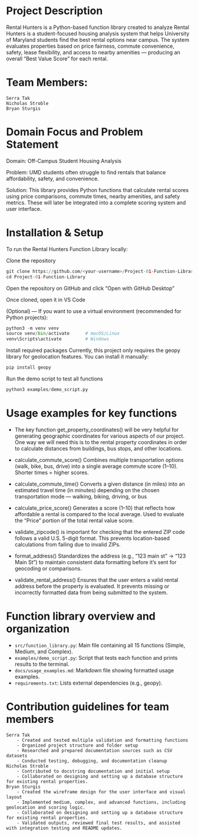 # Project Description

Rental Hunters is a Python-based function library created to analyze Rental Hunters is a student-focused housing analysis system that helps University of Maryland students find the best rental options near campus.
The system evaluates properties based on price fairness, commute convenience, safety, lease flexibility, and access to nearby amenities — producing an overall “Best Value Score” for each rental.


# Team Members:
    Serra Tak 
    Nicholas Stroble
    Bryan Sturgis


# Domain Focus and Problem Statement

Domain: Off-Campus Student Housing Analysis

Problem: UMD students often struggle to find rentals that balance affordability, safety, and convenience.

Solution: This library provides Python functions that calculate rental scores using price comparisons, commute times, nearby amenities, and safety metrics. These will later be integrated into a complete scoring system and user interface.

# Installation & Setup

To run the Rental Hunters Function Library locally:

Clone the repository
``` python 
git clone https://github.com/<your-username>/Project-01-Function-Library.git
cd Project-01-Function-Library
```
Open the repository on GitHub and click “Open with GitHub Desktop”

Once cloned, open it in VS Code

(Optional) — If you want to use a virtual environment (recommended for Python projects):
``` python
python3 -m venv venv
source venv/bin/activate      # macOS/Linux  
venv\Scripts\activate         # Windows
```

Install required packages
Currently, this project only requires the geopy library for geolocation features.
You can install it manually:
``` python
pip install geopy
```


Run the demo script to test all functions
``` python
python3 examples/demo_script.py
```

# Usage examples for key functions

- The key function get_property_coordinates() will be very helpful for generating geographic coordinates for various aspects of our project. One way we will need this is to the rental property coordinates in order to calculate distances from buildings, bus stops, and other locations.

- calculate_commute_score() Combines multiple transportation options (walk, bike, bus, drive) into a single average commute score (1–10).
Shorter times = higher scores.

- calculate_commute_time() Converts a given distance (in miles) into an estimated travel time (in minutes) depending on the chosen transportation mode — walking, biking, driving, or bus

- calculate_price_score() Generates a score (1–10) that reflects how affordable a rental is compared to the local average.
Used to evaluate the “Price” portion of the total rental value score.

- validate_zipcode() is important for checking that the entered ZIP code follows a valid U.S. 5-digit format.
This prevents location-based calculations from failing due to invalid ZIPs.

- format_address() Standardizes the address (e.g., “123 main st” → “123 Main St”) to maintain consistent data formatting before it’s sent for geocoding or comparisons.

- validate_rental_address() Ensures that the user enters a valid rental address before the property is evaluated.
It prevents missing or incorrectly formatted data from being submitted to the system.

# Function library overview and organization

- `src/function_library.py`: Main file containing all 15 functions (Simple, Medium, and Complex).
- `examples/demo_script.py`: Script that tests each function and prints results to the terminal.
- `docs/usage_examples.md`: Markdown file showing formatted usage examples.
- `requirements.txt`: Lists external dependencies (e.g., geopy).


# Contribution guidelines for team members
    Serra Tak 
        - Created and tested multiple validation and formatting functions
        - Organized project structure and folder setup
        - Researched and prepared documentation sources such as CSV datasets
        - Conducted testing, debugging, and documentation cleanup
    Nicholas Stroble
        - Contributed to docstring documentation and initial setup
        - Collaborated on designing and setting up a database structure for existing rental properties.
    Bryan Sturgis
        - Created the wireframe design for the user interface and visual layout
        - Implemented medium, complex, and advanced functions, including geolocation and scoring logic.
        - Collaborated on designing and setting up a database structure for existing rental properties.
        - Validated outputs, reviewed final test results, and assisted with integration testing and README updates.

    
